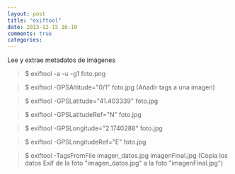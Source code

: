 ```yaml
---
layout: post
title: "exiftool"
date: 2013-12-15 16:10
comments: true
categories: 
---
```

Lee y extrae metadatos de imágenes

>$ exiftool -a -u -g1 foto.png

>$ exiftool -GPSAltitude="0/1" foto.jpg  (Añadir tags a una imagen)

>$ exiftool -GPSLatitude="41.403339" foto.jpg

>$ exiftool -GPSLatitudeRef="N" foto.jpg

>$ exiftool -GPSLongitude="2.1740288" foto.jpg

>$ exiftool -GPSLongitudeRef="E" foto.jpg

>$ exiftool -TagsFromFile imagen_datos.jpg imagenFinal.jpg (Copia los datos Exif de la foto "imagen_datos.jpg" a la foto "imagenFinal.jpg")

